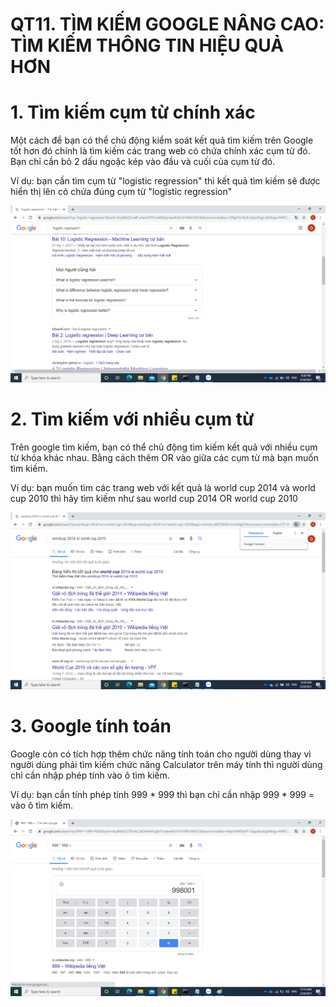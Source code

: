 # QT11. TÌM KIẾM GOOGLE NÂNG CAO: TÌM KIẾM THÔNG TIN HIỆU QUẢ HƠN

# 1. Tìm kiếm cụm từ chính xác

Một cách để bạn có thể chủ động kiểm soát kết quả tìm kiếm trên Google tốt hơn đó chính là tìm kiếm các trang web có chứa chính xác cụm từ đó. Bạn chỉ cần bỏ 2 dấu ngoặc kép vào đầu và cuối của cụm từ đó.

Ví dụ: bạn cần tìm cụm từ "logistic regression" thì kết quả tìm kiếm sẽ được hiển thị lên có chứa đúng cụm từ "logistic regression"

![Screenshot](./Images/QT11.1.png)

# 2. Tìm kiếm với nhiều cụm từ

Trên google tìm kiếm, bạn có thể chủ động tìm kiếm kết quả với nhiều cụm từ khóa khác nhau. Bằng cách thêm OR vào giữa các cụm từ mà bạn muốn tìm kiếm.

Ví dụ: bạn muốn tìm các trang web với kết quả là world cup 2014 và world cup 2010 thì hãy tìm kiếm như sau world cup 2014 OR world cup 2010

![Screenshot](./Images/QT11.2.png)

# 3. Google tính toán

Google còn có tích hợp thêm chức năng tính toán cho người dùng thay vì người dùng phải tìm kiếm chức năng Calculator trên máy tính thì người dùng chỉ cần nhập phép tính vào ô tìm kiếm.

Ví dụ: bạn cần tính phép tính 999 * 999 thì bạn chỉ cần nhập 999 * 999 = vào ô tìm kiếm.

![Screenshot](./Images/QT11.3.png)